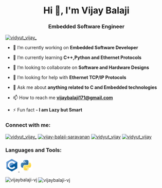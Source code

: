 <h1 align="center">Hi 👋, I'm Vijay Balaji</h1>
<h3 align="center">Embedded Software Engineer</h3>

<p align="left"> <a href="https://twitter.com/vidyut_vijay_" target="blank"><img src="https://img.shields.io/twitter/follow/vidyut_vijay_?logo=twitter&style=for-the-badge" alt="vidyut_vijay_" /></a> </p>

- 🔭 I’m currently working on **Embedded Software Developer**

- 🌱 I’m currently learning **C++,Python and Ethernet Protocols**

- 👯 I’m looking to collaborate on **Software and Hardware Designs**

- 🤝 I’m looking for help with **Ethernet TCP/IP Protocols**

- 💬 Ask me about **anything related to C and Embedded technologies**

- 📫 How to reach me **vijaybalaji171@gmail.com**

- ⚡ Fun fact **- I am Lazy but Smart**

<h3 align="left">Connect with me:</h3>
<p align="left">
<a href="https://twitter.com/vidyut_vijay_" target="blank"><img align="center" src="https://raw.githubusercontent.com/rahuldkjain/github-profile-readme-generator/master/src/images/icons/Social/twitter.svg" alt="vidyut_vijay_" height="30" width="40" /></a>
<a href="https://linkedin.com/in/vijay-balaji-saravanan" target="blank"><img align="center" src="https://raw.githubusercontent.com/rahuldkjain/github-profile-readme-generator/master/src/images/icons/Social/linked-in-alt.svg" alt="vijay-balaji-saravanan" height="30" width="40" /></a>
<a href="https://fb.com/vidyut_vijay" target="blank"><img align="center" src="https://raw.githubusercontent.com/rahuldkjain/github-profile-readme-generator/master/src/images/icons/Social/facebook.svg" alt="vidyut_vijay" height="30" width="40" /></a>
<a href="https://instagram.com/vidyut_vijay" target="blank"><img align="center" src="https://raw.githubusercontent.com/rahuldkjain/github-profile-readme-generator/master/src/images/icons/Social/instagram.svg" alt="vidyut_vijay" height="30" width="40" /></a>
</p>

<h3 align="left">Languages and Tools:</h3>
<p align="left"> <a href="https://www.cprogramming.com/" target="_blank" rel="noreferrer"> <img src="https://raw.githubusercontent.com/devicons/devicon/master/icons/c/c-original.svg" alt="c" width="40" height="40"/> </a> <a href="https://www.python.org" target="_blank" rel="noreferrer"> <img src="https://raw.githubusercontent.com/devicons/devicon/master/icons/python/python-original.svg" alt="python" width="40" height="40"/> </a> </p>

<p><img align="left" src="https://github-readme-stats.vercel.app/api/top-langs?username=vijaybalaji-vj&show_icons=true&locale=en&layout=compact" alt="vijaybalaji-vj" /></p>

<p>&nbsp;<img align="center" src="https://github-readme-stats.vercel.app/api?username=vijaybalaji-vj&show_icons=true&locale=en" alt="vijaybalaji-vj" /></p>
